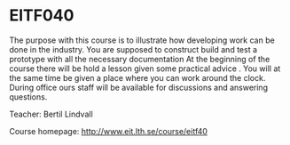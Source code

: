 EITF040
=======

The purpose with this course is to illustrate how developing work can be done in the industry. You are supposed to construct build and test a prototype with all the necessary documentation At the beginning of the course there will be hold a lesson given some practical advice . You will at the same time be given a place where you can work around the clock. During office ours staff will be available for discussions and answering questions.

Teacher: Bertil Lindvall

Course homepage: http://www.eit.lth.se/course/eitf40
